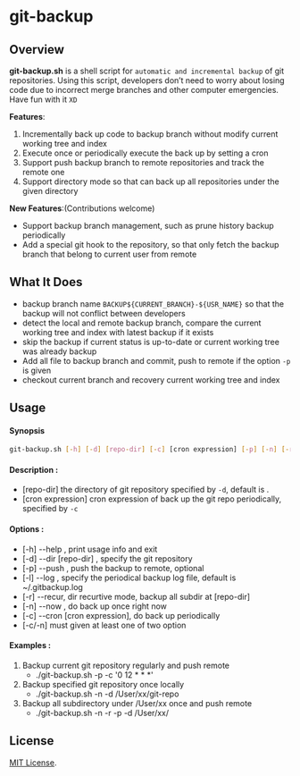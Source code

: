 # git-backup


## Overview

**git-backup.sh** is a shell script for `automatic and incremental backup` of git repositories. Using this script, developers don’t need to worry about losing code due to incorrect merge branches and other computer emergencies. Have fun with it `XD`

**Features**:

1. Incrementally back up code to backup branch without modify current working tree and index
2. Execute once or periodically execute the back up by setting a cron
3. Support push backup branch to remote repositories and track the remote one
4. Support directory mode so that can back up all repositories under the given directory

**New Features**:(Contributions welcome)

- Support backup branch management, such as prune history backup periodically
- Add a special git hook to the repository, so that only fetch the backup branch that belong to current user from remote


## What It Does

- backup branch name `BACKUP${CURRENT_BRANCH}-${USR_NAME}` so that the backup will not conflict between developers
- detect the local and remote backup branch, compare the current working tree and index with latest backup if it exists
- skip the backup if current status is up-to-date or current working tree was already backup
- Add all file to backup branch and commit, push to remote if the option `-p` is given
- checkout current branch and recovery current working tree and index

## Usage

#### Synopsis

``` bash
git-backup.sh [-h] [-d] [repo-dir] [-c] [cron expression] [-p] [-n] [-r] [-l]
```

#### Description :

- [repo-dir]        the directory of git repository specified by `-d`, default is .
- [cron expression] cron expression of back up the git repo periodically,  specified by `-c`

#### Options :

- [-h] --help , print usage info and exit
- [-d] --dir [repo-dir] , specify the git repository
- [-p] --push , push the backup to remote, optional
- [-l] --log  , specify the periodical backup log file, default is ~/.gitbackup.log
- [-r] --recur, dir recurtive mode, backup all subdir at [repo-dir]
- [-n] --now  , do back up once right now
- [-c] --cron [cron expression], do back up periodically
- [-c/-n] must given at least one of two option

#### Examples :

1. Backup current git repository regularly and push remote
	- ./git-backup.sh -p -c '0 12 * * *'
2. Backup specified git repository once locally
	- ./git-backup.sh -n -d /User/xx/git-repo
3. Backup all subdirectory under /User/xx once and push remote
	- ./git-backup.sh -n -r -p -d /User/xx/

## License

[MIT License](./LICENSE).

